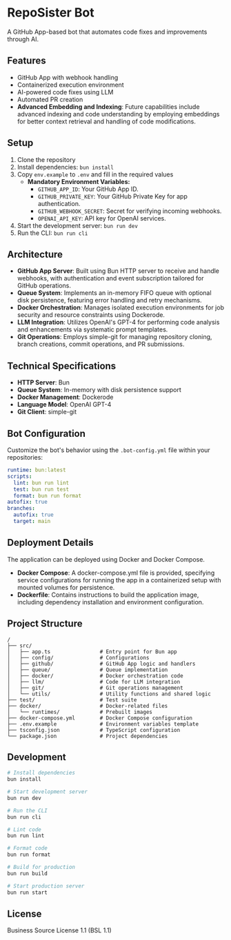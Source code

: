 # RepoSister Bot

A GitHub App-based bot that automates code fixes and improvements through AI.

## Features

- GitHub App with webhook handling
- Containerized execution environment
- AI-powered code fixes using LLM
- Automated PR creation
- **Advanced Embedding and Indexing**: Future capabilities include advanced indexing and code understanding by employing embeddings for better context retrieval and handling of code modifications.

## Setup

1. Clone the repository
2. Install dependencies: `bun install`
3. Copy `env.example` to `.env` and fill in the required values
   - **Mandatory Environment Variables:**  
     - `GITHUB_APP_ID`: Your GitHub App ID.  
     - `GITHUB_PRIVATE_KEY`: Your GitHub Private Key for app authentication.  
     - `GITHUB_WEBHOOK_SECRET`: Secret for verifying incoming webhooks.  
     - `OPENAI_API_KEY`: API key for OpenAI services.
4. Start the development server: `bun run dev`
5. Run the CLI: `bun run cli`

## Architecture

- **GitHub App Server**: Built using Bun HTTP server to receive and handle webhooks, with authentication and event subscription tailored for GitHub operations.
- **Queue System**: Implements an in-memory FIFO queue with optional disk persistence, featuring error handling and retry mechanisms.
- **Docker Orchestration**: Manages isolated execution environments for job security and resource constraints using Dockerode.
- **LLM Integration**: Utilizes OpenAI's GPT-4 for performing code analysis and enhancements via systematic prompt templates.
- **Git Operations**: Employs simple-git for managing repository cloning, branch creations, commit operations, and PR submissions.

## Technical Specifications

- **HTTP Server**: Bun
- **Queue System**: In-memory with disk persistence support
- **Docker Management**: Dockerode
- **Language Model**: OpenAI GPT-4
- **Git Client**: simple-git

## Bot Configuration

Customize the bot's behavior using the `.bot-config.yml` file within your repositories:

```yaml
runtime: bun:latest
scripts:
  lint: bun run lint
  test: bun run test
  format: bun run format
autofix: true
branches:
  autofix: true
  target: main
```

## Deployment Details

The application can be deployed using Docker and Docker Compose. 

- **Docker Compose**: A docker-compose.yml file is provided, specifying service configurations for running the app in a containerized setup with mounted volumes for persistence.
- **Dockerfile**: Contains instructions to build the application image, including dependency installation and environment configuration.

## Project Structure

```
/
├── src/
│   ├── app.ts                # Entry point for Bun app
│   ├── config/               # Configurations
│   ├── github/               # GitHub App logic and handlers
│   ├── queue/                # Queue implementation
│   ├── docker/               # Docker orchestration code
│   ├── llm/                  # Code for LLM integration
│   ├── git/                  # Git operations management
│   └── utils/                # Utility functions and shared logic
├── test/                     # Test suite
├── docker/                   # Docker-related files
│   └── runtimes/             # Prebuilt images
├── docker-compose.yml        # Docker Compose configuration
├── .env.example              # Environment variables template
├── tsconfig.json             # TypeScript configuration
└── package.json              # Project dependencies
```

## Development

```bash
# Install dependencies
bun install

# Start development server
bun run dev

# Run the CLI
bun run cli

# Lint code
bun run lint

# Format code
bun run format

# Build for production
bun run build

# Start production server
bun run start
```

## License

Business Source License 1.1 (BSL 1.1)
